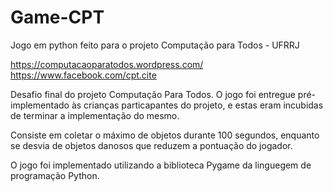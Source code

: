 # Game-CPT
Jogo em python feito para o projeto Computação para Todos - UFRRJ

https://computacaoparatodos.wordpress.com/
https://www.facebook.com/cpt.cite

Desafio final do projeto Computação Para Todos.
O jogo foi entregue pré- implementado às crianças particapantes do projeto, e estas eram incubidas de terminar a implementação do mesmo.  

Consiste em coletar o máximo de objetos durante 100 segundos, enquanto se desvia de objetos danosos que reduzem a pontuação do jogador. 

O jogo foi implementado utilizando a biblioteca Pygame da linguegem de programação Python.

